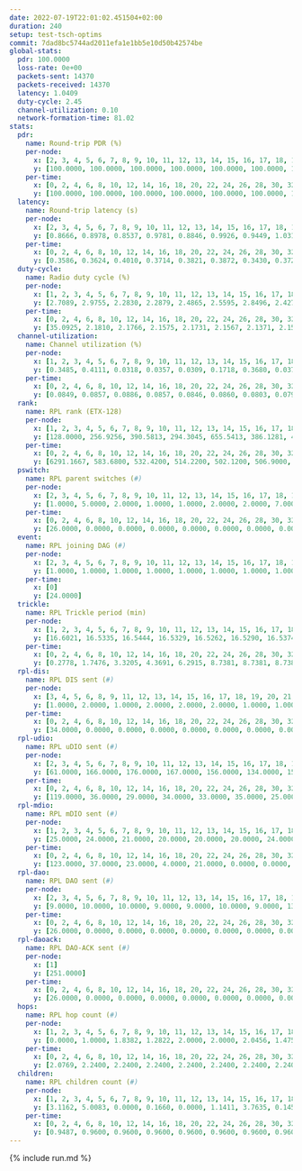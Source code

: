 ```yaml
---
date: 2022-07-19T22:01:02.451504+02:00
duration: 240
setup: test-tsch-optims
commit: 7dad8bc5744ad2011efa1e1bb5e10d50b42574be
global-stats:
  pdr: 100.0000
  loss-rate: 0e+00
  packets-sent: 14370
  packets-received: 14370
  latency: 1.0409
  duty-cycle: 2.45
  channel-utilization: 0.10
  network-formation-time: 81.02
stats:
  pdr:
    name: Round-trip PDR (%)
    per-node:
      x: [2, 3, 4, 5, 6, 7, 8, 9, 10, 11, 12, 13, 14, 15, 16, 17, 18, 19, 20, 21, 22, 23, 24, 25]
      y: [100.0000, 100.0000, 100.0000, 100.0000, 100.0000, 100.0000, 100.0000, 100.0000, 100.0000, 100.0000, 100.0000, 100.0000, 100.0000, 100.0000, 100.0000, 100.0000, 100.0000, 100.0000, 100.0000, 100.0000, 100.0000, 100.0000, 100.0000, 100.0000]
    per-time:
      x: [0, 2, 4, 6, 8, 10, 12, 14, 16, 18, 20, 22, 24, 26, 28, 30, 32, 34, 36, 38, 40, 42, 44, 46, 48, 50, 52, 54, 56, 58, 60, 62, 64, 66, 68, 70, 72, 74, 76, 78, 80, 82, 84, 86, 88, 90, 92, 94, 96, 98, 100, 102, 104, 106, 108, 110, 112, 114, 116, 118, 120, 122, 124, 126, 128, 130, 132, 134, 136, 138, 140, 142, 144, 146, 148, 150, 152, 154, 156, 158, 160, 162, 164, 166, 168, 170, 172, 174, 176, 178, 180, 182, 184, 186, 188, 190, 192, 194, 196, 198, 200, 202, 204, 206, 208, 210, 212, 214, 216, 218, 220, 222, 224, 226, 228, 230, 232, 234, 236, 238]
      y: [100.0000, 100.0000, 100.0000, 100.0000, 100.0000, 100.0000, 100.0000, 100.0000, 100.0000, 100.0000, 100.0000, 100.0000, 100.0000, 100.0000, 100.0000, 100.0000, 100.0000, 100.0000, 100.0000, 100.0000, 100.0000, 100.0000, 100.0000, 100.0000, 100.0000, 100.0000, 100.0000, 100.0000, 100.0000, 100.0000, 100.0000, 100.0000, 100.0000, 100.0000, 100.0000, 100.0000, 100.0000, 100.0000, 100.0000, 100.0000, 100.0000, 100.0000, 100.0000, 100.0000, 100.0000, 100.0000, 100.0000, 100.0000, 100.0000, 100.0000, 100.0000, 100.0000, 100.0000, 100.0000, 100.0000, 100.0000, 100.0000, 100.0000, 100.0000, 100.0000, 100.0000, 100.0000, 100.0000, 100.0000, 100.0000, 100.0000, 100.0000, 100.0000, 100.0000, 100.0000, 100.0000, 100.0000, 100.0000, 100.0000, 100.0000, 100.0000, 100.0000, 100.0000, 100.0000, 100.0000, 100.0000, 100.0000, 100.0000, 100.0000, 100.0000, 100.0000, 100.0000, 100.0000, 100.0000, 100.0000, 100.0000, 100.0000, 100.0000, 100.0000, 100.0000, 100.0000, 100.0000, 100.0000, 100.0000, 100.0000, 100.0000, 100.0000, 100.0000, 100.0000, 100.0000, 100.0000, 100.0000, 100.0000, 100.0000, 100.0000, 100.0000, 100.0000, 100.0000, 100.0000, 100.0000, 100.0000, 100.0000, 100.0000, 100.0000, 100.0000]
  latency:
    name: Round-trip latency (s)
    per-node:
      x: [2, 3, 4, 5, 6, 7, 8, 9, 10, 11, 12, 13, 14, 15, 16, 17, 18, 19, 20, 21, 22, 23, 24, 25]
      y: [0.8666, 0.8978, 0.8537, 0.9781, 0.8846, 0.9926, 0.9449, 1.0311, 0.9304, 1.0109, 1.0016, 1.0379, 1.1483, 1.0775, 1.0406, 1.0383, 1.0904, 1.1336, 1.1819, 1.1089, 1.1853, 1.2057, 1.2212, 1.1255]
    per-time:
      x: [0, 2, 4, 6, 8, 10, 12, 14, 16, 18, 20, 22, 24, 26, 28, 30, 32, 34, 36, 38, 40, 42, 44, 46, 48, 50, 52, 54, 56, 58, 60, 62, 64, 66, 68, 70, 72, 74, 76, 78, 80, 82, 84, 86, 88, 90, 92, 94, 96, 98, 100, 102, 104, 106, 108, 110, 112, 114, 116, 118, 120, 122, 124, 126, 128, 130, 132, 134, 136, 138, 140, 142, 144, 146, 148, 150, 152, 154, 156, 158, 160, 162, 164, 166, 168, 170, 172, 174, 176, 178, 180, 182, 184, 186, 188, 190, 192, 194, 196, 198, 200, 202, 204, 206, 208, 210, 212, 214, 216, 218, 220, 222, 224, 226, 228, 230, 232, 234, 236, 238]
      y: [0.3586, 0.3624, 0.4010, 0.3714, 0.3821, 0.3872, 0.3430, 0.3721, 0.3608, 0.3605, 0.3838, 0.3740, 0.3507, 0.3736, 0.3742, 0.3753, 0.3630, 0.3722, 0.3846, 0.4011, 0.3933, 0.3655, 0.3792, 0.3895, 0.4367, 0.4750, 0.4401, 0.4089, 0.3973, 0.4152, 0.6046, 0.9375, 0.5629, 0.5068, 0.4314, 0.4128, 0.7481, 1.2900, 1.1928, 0.9914, 0.5780, 0.5978, 0.7805, 1.3371, 1.3176, 1.3241, 1.2611, 0.9730, 1.0091, 1.3007, 1.3285, 1.3265, 1.2954, 1.2932, 1.2488, 1.2876, 1.3527, 1.4052, 1.3830, 1.3614, 1.3965, 1.3959, 1.3960, 1.3912, 1.3849, 1.3706, 1.4005, 1.3526, 1.3704, 1.3720, 1.3611, 1.3733, 1.3789, 1.3838, 1.3733, 1.3743, 1.3784, 1.3696, 1.3651, 1.3887, 1.3573, 1.3783, 1.3739, 1.3558, 1.3586, 1.3727, 1.3679, 1.3418, 1.3674, 1.3602, 1.3601, 1.3628, 1.3762, 1.3459, 1.3626, 1.3877, 1.3789, 1.3414, 1.3477, 1.3390, 1.3832, 1.3520, 1.3797, 1.3327, 1.3567, 1.3664, 1.3801, 1.3436, 1.3551, 1.3465, 1.3308, 1.3464, 1.3698, 1.3721, 1.3713, 1.3570, 1.3476, 1.3626, 1.3688, 1.3645]
  duty-cycle:
    name: Radio duty cycle (%)
    per-node:
      x: [1, 2, 3, 4, 5, 6, 7, 8, 9, 10, 11, 12, 13, 14, 15, 16, 17, 18, 19, 20, 21, 22, 23, 24, 25]
      y: [2.7089, 2.9755, 2.2830, 2.2879, 2.4865, 2.5595, 2.8496, 2.4271, 2.3348, 2.2018, 2.3408, 2.3172, 2.5748, 2.3880, 2.3843, 2.4007, 2.2856, 2.6794, 2.4066, 2.3770, 2.3804, 2.5452, 2.4603, 2.4254, 2.4939]
    per-time:
      x: [0, 2, 4, 6, 8, 10, 12, 14, 16, 18, 20, 22, 24, 26, 28, 30, 32, 34, 36, 38, 40, 42, 44, 46, 48, 50, 52, 54, 56, 58, 60, 62, 64, 66, 68, 70, 72, 74, 76, 78, 80, 82, 84, 86, 88, 90, 92, 94, 96, 98, 100, 102, 104, 106, 108, 110, 112, 114, 116, 118, 120, 122, 124, 126, 128, 130, 132, 134, 136, 138, 140, 142, 144, 146, 148, 150, 152, 154, 156, 158, 160, 162, 164, 166, 168, 170, 172, 174, 176, 178, 180, 182, 184, 186, 188, 190, 192, 194, 196, 198, 200, 202, 204, 206, 208, 210, 212, 214, 216, 218, 220, 222, 224, 226, 228, 230, 232, 234, 236, 238, 240]
      y: [35.0925, 2.1810, 2.1766, 2.1575, 2.1731, 2.1567, 2.1371, 2.1518, 2.1627, 2.1504, 2.1531, 2.1486, 2.1557, 2.1406, 2.1919, 2.1360, 2.1557, 2.1468, 2.1454, 2.1419, 2.1445, 2.1475, 2.1442, 2.1533, 2.1585, 2.1579, 2.1467, 2.1525, 2.1517, 2.1740, 2.1587, 2.1543, 2.1537, 2.1427, 2.1611, 2.1518, 2.1523, 2.1354, 2.1336, 2.1459, 2.1365, 2.1477, 2.1364, 2.1755, 2.1427, 2.1409, 2.1437, 2.1196, 2.1458, 2.1461, 2.1504, 2.1606, 2.1464, 2.1341, 2.1334, 2.0841, 2.1477, 2.2319, 2.5054, 2.3372, 2.2753, 2.2665, 2.2374, 2.2590, 2.2453, 2.2350, 2.2223, 2.2149, 2.2270, 2.2412, 2.2178, 2.2231, 2.2226, 2.2319, 2.2368, 2.2324, 2.2116, 2.2212, 2.2253, 2.2092, 2.2190, 2.2091, 2.2153, 2.2171, 2.2354, 2.2350, 2.2608, 2.2148, 2.2311, 2.2134, 2.2179, 2.1716, 2.2485, 2.2081, 2.2235, 2.2152, 2.2251, 2.2202, 2.2084, 2.2327, 2.2310, 2.2378, 2.2330, 2.2142, 2.2233, 2.2386, 2.2680, 2.1985, 2.1861, 2.1970, 2.1859, 2.1885, 2.2359, 2.2016, 2.2251, 2.2151, 2.2156, 2.2124, 2.2095, 2.2218, 2.2388]
  channel-utilization:
    name: Channel utilization (%)
    per-node:
      x: [1, 2, 3, 4, 5, 6, 7, 8, 9, 10, 11, 12, 13, 14, 15, 16, 17, 18, 19, 20, 21, 22, 23, 24, 25]
      y: [0.3485, 0.4111, 0.0318, 0.0357, 0.0309, 0.1718, 0.3680, 0.0378, 0.0321, 0.0791, 0.0449, 0.0301, 0.1021, 0.0320, 0.0940, 0.0788, 0.0358, 0.1890, 0.0339, 0.0312, 0.0367, 0.0325, 0.0318, 0.0312, 0.0332]
    per-time:
      x: [0, 2, 4, 6, 8, 10, 12, 14, 16, 18, 20, 22, 24, 26, 28, 30, 32, 34, 36, 38, 40, 42, 44, 46, 48, 50, 52, 54, 56, 58, 60, 62, 64, 66, 68, 70, 72, 74, 76, 78, 80, 82, 84, 86, 88, 90, 92, 94, 96, 98, 100, 102, 104, 106, 108, 110, 112, 114, 116, 118, 120, 122, 124, 126, 128, 130, 132, 134, 136, 138, 140, 142, 144, 146, 148, 150, 152, 154, 156, 158, 160, 162, 164, 166, 168, 170, 172, 174, 176, 178, 180, 182, 184, 186, 188, 190, 192, 194, 196, 198, 200, 202, 204, 206, 208, 210, 212, 214, 216, 218, 220, 222, 224, 226, 228, 230, 232, 234, 236, 238, 240]
      y: [0.0849, 0.0857, 0.0886, 0.0857, 0.0846, 0.0860, 0.0803, 0.0791, 0.0874, 0.0813, 0.0848, 0.0842, 0.0843, 0.0786, 0.1022, 0.0773, 0.0856, 0.0792, 0.0824, 0.0812, 0.0828, 0.0837, 0.0799, 0.0850, 0.0853, 0.0883, 0.0817, 0.0867, 0.0847, 0.0937, 0.0866, 0.0838, 0.0845, 0.0782, 0.0854, 0.0811, 0.0834, 0.0777, 0.0762, 0.0793, 0.0756, 0.0819, 0.0770, 0.0933, 0.0825, 0.0792, 0.0807, 0.0728, 0.0838, 0.0766, 0.0828, 0.0867, 0.0791, 0.0758, 0.0765, 0.0692, 0.0818, 0.1086, 0.1836, 0.0791, 0.0447, 0.1157, 0.1138, 0.1158, 0.1124, 0.1064, 0.1031, 0.1009, 0.1053, 0.1079, 0.1020, 0.1049, 0.1078, 0.1071, 0.1084, 0.1101, 0.1009, 0.1054, 0.1051, 0.1005, 0.1032, 0.0998, 0.1021, 0.1008, 0.1071, 0.1072, 0.1169, 0.1004, 0.1059, 0.1009, 0.1026, 0.0985, 0.1150, 0.0969, 0.1041, 0.1013, 0.1057, 0.1028, 0.1003, 0.1078, 0.1075, 0.1074, 0.1065, 0.0990, 0.1049, 0.1095, 0.1224, 0.0975, 0.0913, 0.0955, 0.0931, 0.0912, 0.1062, 0.0956, 0.1069, 0.1028, 0.1009, 0.1023, 0.0993, 0.1049, 0.1132]
  rank:
    name: RPL rank (ETX-128)
    per-node:
      x: [1, 2, 3, 4, 5, 6, 7, 8, 9, 10, 11, 12, 13, 14, 15, 16, 17, 18, 19, 20, 21, 22, 23, 24, 25]
      y: [128.0000, 256.9256, 390.5813, 294.3045, 655.5413, 386.1281, 428.0206, 712.1893, 533.6935, 430.4815, 535.7184, 502.8082, 430.4256, 917.4096, 679.3925, 569.3765, 635.7126, 587.0449, 988.2000, 731.8811, 981.5968, 726.0738, 741.7459, 762.8735, 748.6735]
    per-time:
      x: [0, 2, 4, 6, 8, 10, 12, 14, 16, 18, 20, 22, 24, 26, 28, 30, 32, 34, 36, 38, 40, 42, 44, 46, 48, 50, 52, 54, 56, 58, 60, 62, 64, 66, 68, 70, 72, 74, 76, 78, 80, 82, 84, 86, 88, 90, 92, 94, 96, 98, 100, 102, 104, 106, 108, 110, 112, 114, 116, 118, 120, 122, 124, 126, 128, 130, 132, 134, 136, 138, 140, 142, 144, 146, 148, 150, 152, 154, 156, 158, 160, 162, 164, 166, 168, 170, 172, 174, 176, 178, 180, 182, 184, 186, 188, 190, 192, 194, 196, 198, 200, 202, 204, 206, 208, 210, 212, 214, 216, 218, 220, 222, 224, 226, 228, 230, 232, 234, 236, 238, 240]
      y: [6291.1667, 583.6800, 532.4200, 514.2200, 502.1200, 506.9000, 500.9200, 477.4600, 477.7200, 488.6600, 493.4706, 484.4200, 485.4200, 481.2549, 479.1961, 471.6800, 467.3200, 468.7600, 470.8800, 476.4200, 471.9000, 488.6600, 492.6600, 498.3200, 502.2000, 535.3600, 542.6000, 544.7400, 541.2745, 548.4800, 517.7925, 514.9216, 506.5490, 498.7600, 492.1569, 505.9412, 500.4400, 501.1176, 506.8000, 513.1961, 503.7255, 483.3922, 485.9200, 484.7059, 483.8200, 482.6400, 479.4400, 479.0000, 483.6078, 465.4615, 477.6800, 520.1176, 532.6000, 524.8039, 521.4706, 518.5000, 513.9057, 503.7500, 584.4636, 643.9522, 635.5879, 538.5818, 530.5882, 536.0000, 531.7885, 521.7115, 518.3000, 540.6078, 542.7400, 546.0600, 569.3800, 569.5400, 566.2353, 573.9412, 569.1600, 579.0556, 569.6000, 559.6200, 588.5385, 585.2400, 585.1538, 567.3922, 562.0400, 561.9245, 550.7200, 551.7600, 551.3600, 559.2000, 551.7000, 548.1176, 560.5800, 552.7600, 562.5660, 574.4400, 572.8800, 569.6800, 570.5600, 570.0943, 569.9000, 575.1961, 561.7115, 565.1000, 563.4400, 559.7800, 556.5000, 562.9412, 549.6296, 543.6600, 539.5400, 534.3200, 533.3400, 536.7400, 576.7818, 566.4800, 567.0200, 566.3200, 562.9000, 556.6923, 552.7647, 560.4200, 555.4400]
  pswitch:
    name: RPL parent switches (#)
    per-node:
      x: [2, 3, 4, 5, 6, 7, 8, 9, 10, 11, 12, 13, 14, 15, 16, 17, 18, 19, 20, 21, 22, 23, 24, 25]
      y: [1.0000, 5.0000, 2.0000, 1.0000, 1.0000, 2.0000, 2.0000, 7.0000, 2.0000, 4.0000, 4.0000, 1.0000, 8.0000, 6.0000, 6.0000, 13.0000, 4.0000, 4.0000, 3.0000, 7.0000, 4.0000, 4.0000, 5.0000, 5.0000]
    per-time:
      x: [0, 2, 4, 6, 8, 10, 12, 14, 16, 18, 20, 22, 24, 26, 28, 30, 32, 34, 36, 38, 40, 42, 44, 46, 48, 50, 52, 54, 56, 58, 60, 62, 64, 66, 68, 70, 72, 74, 76, 78, 80, 82, 84, 86, 88, 90, 92, 94, 96, 98, 100, 102, 104, 106, 108, 110, 112, 114, 116, 118, 120, 122, 124, 126, 128, 130, 132, 134, 136, 138, 140, 142, 144, 146, 148, 150, 152, 154, 156, 158, 160, 162, 164, 166, 168, 170, 172, 174, 176, 178, 180, 182, 184, 186, 188, 190, 192, 194, 196, 198, 200, 202, 204, 206, 208, 210, 212, 214, 216, 218, 220, 222, 224, 226, 228, 230, 232, 234, 236]
      y: [26.0000, 0.0000, 0.0000, 0.0000, 0.0000, 0.0000, 0.0000, 0.0000, 0.0000, 0.0000, 1.0000, 0.0000, 0.0000, 1.0000, 1.0000, 0.0000, 0.0000, 0.0000, 0.0000, 0.0000, 0.0000, 0.0000, 0.0000, 0.0000, 0.0000, 0.0000, 0.0000, 0.0000, 1.0000, 0.0000, 3.0000, 1.0000, 1.0000, 0.0000, 1.0000, 1.0000, 0.0000, 1.0000, 0.0000, 1.0000, 1.0000, 1.0000, 0.0000, 1.0000, 0.0000, 0.0000, 0.0000, 0.0000, 1.0000, 2.0000, 0.0000, 1.0000, 0.0000, 1.0000, 1.0000, 2.0000, 3.0000, 2.0000, 0.0000, 0.0000, 0.0000, 1.0000, 1.0000, 2.0000, 2.0000, 2.0000, 0.0000, 1.0000, 0.0000, 0.0000, 0.0000, 0.0000, 1.0000, 1.0000, 0.0000, 4.0000, 0.0000, 0.0000, 2.0000, 0.0000, 2.0000, 1.0000, 0.0000, 3.0000, 0.0000, 0.0000, 0.0000, 0.0000, 0.0000, 1.0000, 0.0000, 0.0000, 3.0000, 0.0000, 0.0000, 0.0000, 0.0000, 3.0000, 0.0000, 1.0000, 2.0000, 0.0000, 0.0000, 0.0000, 0.0000, 1.0000, 4.0000, 0.0000, 0.0000, 0.0000, 0.0000, 0.0000, 5.0000, 0.0000, 0.0000, 0.0000, 0.0000, 2.0000, 1.0000]
  event:
    name: RPL joining DAG (#)
    per-node:
      x: [2, 3, 4, 5, 6, 7, 8, 9, 10, 11, 12, 13, 14, 15, 16, 17, 18, 19, 20, 21, 22, 23, 24, 25]
      y: [1.0000, 1.0000, 1.0000, 1.0000, 1.0000, 1.0000, 1.0000, 1.0000, 1.0000, 1.0000, 1.0000, 1.0000, 1.0000, 1.0000, 1.0000, 1.0000, 1.0000, 1.0000, 1.0000, 1.0000, 1.0000, 1.0000, 1.0000, 1.0000]
    per-time:
      x: [0]
      y: [24.0000]
  trickle:
    name: RPL Trickle period (min)
    per-node:
      x: [1, 2, 3, 4, 5, 6, 7, 8, 9, 10, 11, 12, 13, 14, 15, 16, 17, 18, 19, 20, 21, 22, 23, 24, 25]
      y: [16.6021, 16.5335, 16.5444, 16.5329, 16.5262, 16.5290, 16.5374, 16.5301, 16.5494, 16.5469, 16.5381, 16.5451, 16.5265, 16.5529, 17.3040, 16.5460, 16.5028, 16.5384, 16.5378, 16.5340, 16.4792, 16.5877, 16.5877, 16.6091, 16.5913]
    per-time:
      x: [0, 2, 4, 6, 8, 10, 12, 14, 16, 18, 20, 22, 24, 26, 28, 30, 32, 34, 36, 38, 40, 42, 44, 46, 48, 50, 52, 54, 56, 58, 60, 62, 64, 66, 68, 70, 72, 74, 76, 78, 80, 82, 84, 86, 88, 90, 92, 94, 96, 98, 100, 102, 104, 106, 108, 110, 112, 114, 116, 118, 120, 122, 124, 126, 128, 130, 132, 134, 136, 138, 140, 142, 144, 146, 148, 150, 152, 154, 156, 158, 160, 162, 164, 166, 168, 170, 172, 174, 176, 178, 180, 182, 184, 186, 188, 190, 192, 194, 196, 198, 200, 202, 204, 206, 208, 210, 212, 214, 216, 218, 220, 222, 224, 226, 228, 230, 232, 234, 236, 238, 240]
      y: [0.2778, 1.7476, 3.3205, 4.3691, 6.2915, 8.7381, 8.7381, 8.7381, 8.7381, 17.4763, 17.4763, 17.4763, 17.4763, 17.4763, 17.4763, 17.4763, 17.4763, 17.4763, 17.4763, 17.4763, 17.4763, 17.4763, 17.4763, 17.4763, 17.4763, 17.4763, 17.4763, 17.4763, 17.4763, 17.4763, 17.4763, 17.4763, 17.4763, 17.4763, 17.4763, 17.4763, 17.4763, 17.4763, 17.4763, 17.4763, 17.4763, 17.4763, 17.4763, 17.4763, 17.4763, 17.4763, 17.4763, 17.4763, 17.4763, 17.4763, 17.4763, 17.4763, 17.4763, 17.4763, 17.4763, 17.4763, 17.4763, 17.4763, 17.4763, 17.4763, 17.4763, 17.4763, 17.4763, 17.4763, 17.4763, 17.4763, 17.4763, 17.4763, 17.4763, 17.4763, 17.4763, 17.4763, 17.4763, 17.4763, 17.4763, 17.4763, 17.4763, 17.4763, 17.4763, 17.4763, 17.4763, 17.4763, 17.4763, 17.4763, 17.4763, 17.4763, 17.4763, 17.4763, 17.4763, 17.4763, 17.4763, 17.4763, 17.4763, 17.4763, 17.4763, 17.4763, 17.4763, 17.4763, 17.4763, 17.4763, 17.4763, 17.4763, 17.4763, 17.4763, 17.4763, 17.4763, 17.4763, 17.4763, 17.4763, 17.4763, 17.4763, 17.4763, 17.4763, 17.4763, 17.4763, 17.4763, 17.4763, 17.4763, 17.4763, 17.4763, 17.4763]
  rpl-dis:
    name: RPL DIS sent (#)
    per-node:
      x: [3, 4, 5, 6, 8, 9, 11, 12, 13, 14, 15, 16, 17, 18, 19, 20, 21, 22, 23, 24, 25]
      y: [1.0000, 2.0000, 1.0000, 2.0000, 2.0000, 2.0000, 1.0000, 1.0000, 1.0000, 3.0000, 3.0000, 2.0000, 1.0000, 1.0000, 1.0000, 1.0000, 2.0000, 3.0000, 3.0000, 1.0000, 2.0000]
    per-time:
      x: [0, 2, 4, 6, 8, 10, 12, 14, 16, 18, 20, 22, 24, 26, 28, 30, 32, 34, 36, 38, 40, 42, 44, 46, 48, 50, 52, 54, 56, 58, 60, 62, 64, 66, 68, 70, 72, 74, 76, 78, 80, 82, 84, 86, 88, 90, 92, 94, 96, 98, 100, 102, 104, 106, 108, 110, 112, 114, 116, 118]
      y: [34.0000, 0.0000, 0.0000, 0.0000, 0.0000, 0.0000, 0.0000, 0.0000, 0.0000, 0.0000, 0.0000, 0.0000, 0.0000, 0.0000, 0.0000, 0.0000, 0.0000, 0.0000, 0.0000, 0.0000, 0.0000, 0.0000, 0.0000, 0.0000, 0.0000, 0.0000, 0.0000, 0.0000, 0.0000, 0.0000, 0.0000, 0.0000, 0.0000, 0.0000, 0.0000, 0.0000, 0.0000, 0.0000, 0.0000, 0.0000, 0.0000, 0.0000, 0.0000, 0.0000, 0.0000, 0.0000, 0.0000, 0.0000, 0.0000, 0.0000, 0.0000, 0.0000, 0.0000, 0.0000, 0.0000, 0.0000, 0.0000, 0.0000, 0.0000, 2.0000]
  rpl-udio:
    name: RPL uDIO sent (#)
    per-node:
      x: [2, 3, 4, 5, 6, 7, 8, 9, 10, 11, 12, 13, 14, 15, 16, 17, 18, 19, 20, 21, 22, 23, 24, 25]
      y: [61.0000, 166.0000, 176.0000, 167.0000, 156.0000, 134.0000, 157.0000, 168.0000, 158.0000, 158.0000, 165.0000, 175.0000, 176.0000, 162.0000, 149.0000, 171.0000, 81.0000, 159.0000, 166.0000, 163.0000, 166.0000, 174.0000, 172.0000, 154.0000]
    per-time:
      x: [0, 2, 4, 6, 8, 10, 12, 14, 16, 18, 20, 22, 24, 26, 28, 30, 32, 34, 36, 38, 40, 42, 44, 46, 48, 50, 52, 54, 56, 58, 60, 62, 64, 66, 68, 70, 72, 74, 76, 78, 80, 82, 84, 86, 88, 90, 92, 94, 96, 98, 100, 102, 104, 106, 108, 110, 112, 114, 116, 118, 120, 122, 124, 126, 128, 130, 132, 134, 136, 138, 140, 142, 144, 146, 148, 150, 152, 154, 156, 158, 160, 162, 164, 166, 168, 170, 172, 174, 176, 178, 180, 182, 184, 186, 188, 190, 192, 194, 196, 198, 200, 202, 204, 206, 208, 210, 212, 214, 216, 218, 220, 222, 224, 226, 228, 230, 232, 234, 236, 238, 240]
      y: [119.0000, 36.0000, 29.0000, 34.0000, 33.0000, 35.0000, 25.0000, 35.0000, 34.0000, 32.0000, 30.0000, 28.0000, 29.0000, 29.0000, 29.0000, 30.0000, 34.0000, 30.0000, 27.0000, 27.0000, 30.0000, 32.0000, 31.0000, 32.0000, 28.0000, 36.0000, 29.0000, 27.0000, 28.0000, 33.0000, 37.0000, 33.0000, 24.0000, 31.0000, 29.0000, 33.0000, 25.0000, 31.0000, 30.0000, 34.0000, 30.0000, 30.0000, 29.0000, 31.0000, 27.0000, 30.0000, 31.0000, 29.0000, 32.0000, 33.0000, 33.0000, 31.0000, 32.0000, 28.0000, 25.0000, 29.0000, 30.0000, 27.0000, 40.0000, 33.0000, 27.0000, 32.0000, 29.0000, 30.0000, 28.0000, 34.0000, 29.0000, 29.0000, 34.0000, 33.0000, 28.0000, 25.0000, 29.0000, 26.0000, 28.0000, 36.0000, 30.0000, 28.0000, 31.0000, 28.0000, 28.0000, 25.0000, 28.0000, 34.0000, 29.0000, 28.0000, 31.0000, 26.0000, 31.0000, 25.0000, 32.0000, 33.0000, 37.0000, 28.0000, 26.0000, 25.0000, 31.0000, 29.0000, 33.0000, 30.0000, 31.0000, 30.0000, 32.0000, 29.0000, 27.0000, 34.0000, 32.0000, 29.0000, 28.0000, 31.0000, 26.0000, 28.0000, 43.0000, 28.0000, 27.0000, 34.0000, 37.0000, 27.0000, 25.0000, 29.0000, 16.0000]
  rpl-mdio:
    name: RPL mDIO sent (#)
    per-node:
      x: [1, 2, 3, 4, 5, 6, 7, 8, 9, 10, 11, 12, 13, 14, 15, 16, 17, 18, 19, 20, 21, 22, 23, 24, 25]
      y: [25.0000, 24.0000, 21.0000, 20.0000, 20.0000, 20.0000, 24.0000, 20.0000, 20.0000, 20.0000, 21.0000, 21.0000, 23.0000, 20.0000, 23.0000, 23.0000, 23.0000, 24.0000, 23.0000, 22.0000, 22.0000, 21.0000, 21.0000, 21.0000, 20.0000]
    per-time:
      x: [0, 2, 4, 6, 8, 10, 12, 14, 16, 18, 20, 22, 24, 26, 28, 30, 32, 34, 36, 38, 40, 42, 44, 46, 48, 50, 52, 54, 56, 58, 60, 62, 64, 66, 68, 70, 72, 74, 76, 78, 80, 82, 84, 86, 88, 90, 92, 94, 96, 98, 100, 102, 104, 106, 108, 110, 112, 114, 116, 118, 120, 122, 124, 126, 128, 130, 132, 134, 136, 138, 140, 142, 144, 146, 148, 150, 152, 154, 156, 158, 160, 162, 164, 166, 168, 170, 172, 174, 176, 178, 180, 182, 184, 186, 188, 190, 192, 194, 196, 198, 200, 202, 204, 206, 208, 210, 212, 214, 216, 218, 220, 222, 224, 226, 228, 230, 232, 234, 236, 238, 240]
      y: [123.0000, 37.0000, 23.0000, 4.0000, 21.0000, 0.0000, 0.0000, 12.0000, 11.0000, 2.0000, 0.0000, 0.0000, 0.0000, 3.0000, 4.0000, 6.0000, 6.0000, 6.0000, 0.0000, 0.0000, 0.0000, 0.0000, 7.0000, 3.0000, 8.0000, 5.0000, 2.0000, 0.0000, 0.0000, 0.0000, 0.0000, 3.0000, 6.0000, 4.0000, 9.0000, 3.0000, 0.0000, 0.0000, 0.0000, 4.0000, 8.0000, 5.0000, 5.0000, 3.0000, 0.0000, 0.0000, 0.0000, 0.0000, 3.0000, 4.0000, 7.0000, 8.0000, 3.0000, 0.0000, 0.0000, 0.0000, 0.0000, 6.0000, 5.0000, 5.0000, 6.0000, 3.0000, 0.0000, 0.0000, 0.0000, 0.0000, 6.0000, 8.0000, 3.0000, 6.0000, 2.0000, 0.0000, 0.0000, 0.0000, 3.0000, 10.0000, 4.0000, 3.0000, 5.0000, 0.0000, 0.0000, 0.0000, 0.0000, 2.0000, 5.0000, 6.0000, 3.0000, 9.0000, 0.0000, 0.0000, 0.0000, 0.0000, 6.0000, 4.0000, 8.0000, 4.0000, 3.0000, 0.0000, 0.0000, 0.0000, 2.0000, 9.0000, 6.0000, 4.0000, 4.0000, 0.0000, 0.0000, 0.0000, 0.0000, 3.0000, 1.0000, 8.0000, 9.0000, 4.0000, 0.0000, 0.0000, 0.0000, 1.0000, 1.0000, 5.0000, 2.0000]
  rpl-dao:
    name: RPL DAO sent (#)
    per-node:
      x: [2, 3, 4, 5, 6, 7, 8, 9, 10, 11, 12, 13, 14, 15, 16, 17, 18, 19, 20, 21, 22, 23, 24, 25]
      y: [9.0000, 10.0000, 10.0000, 9.0000, 9.0000, 10.0000, 9.0000, 13.0000, 10.0000, 10.0000, 11.0000, 9.0000, 13.0000, 12.0000, 11.0000, 15.0000, 11.0000, 10.0000, 10.0000, 12.0000, 10.0000, 10.0000, 10.0000, 10.0000]
    per-time:
      x: [0, 2, 4, 6, 8, 10, 12, 14, 16, 18, 20, 22, 24, 26, 28, 30, 32, 34, 36, 38, 40, 42, 44, 46, 48, 50, 52, 54, 56, 58, 60, 62, 64, 66, 68, 70, 72, 74, 76, 78, 80, 82, 84, 86, 88, 90, 92, 94, 96, 98, 100, 102, 104, 106, 108, 110, 112, 114, 116, 118, 120, 122, 124, 126, 128, 130, 132, 134, 136, 138, 140, 142, 144, 146, 148, 150, 152, 154, 156, 158, 160, 162, 164, 166, 168, 170, 172, 174, 176, 178, 180, 182, 184, 186, 188, 190, 192, 194, 196, 198, 200, 202, 204, 206, 208, 210, 212, 214, 216, 218, 220, 222, 224, 226, 228, 230, 232, 234, 236, 238, 240]
      y: [26.0000, 0.0000, 0.0000, 0.0000, 0.0000, 0.0000, 0.0000, 0.0000, 0.0000, 0.0000, 1.0000, 0.0000, 0.0000, 1.0000, 21.0000, 1.0000, 0.0000, 0.0000, 0.0000, 0.0000, 0.0000, 0.0000, 0.0000, 0.0000, 0.0000, 1.0000, 0.0000, 1.0000, 15.0000, 7.0000, 3.0000, 1.0000, 1.0000, 0.0000, 1.0000, 1.0000, 0.0000, 1.0000, 0.0000, 2.0000, 1.0000, 1.0000, 4.0000, 12.0000, 1.0000, 1.0000, 0.0000, 0.0000, 2.0000, 2.0000, 0.0000, 2.0000, 0.0000, 1.0000, 1.0000, 2.0000, 4.0000, 14.0000, 2.0000, 0.0000, 0.0000, 1.0000, 2.0000, 3.0000, 3.0000, 2.0000, 0.0000, 2.0000, 0.0000, 2.0000, 1.0000, 7.0000, 2.0000, 2.0000, 0.0000, 4.0000, 1.0000, 2.0000, 4.0000, 0.0000, 3.0000, 1.0000, 1.0000, 3.0000, 0.0000, 5.0000, 4.0000, 1.0000, 0.0000, 2.0000, 1.0000, 0.0000, 6.0000, 0.0000, 2.0000, 2.0000, 1.0000, 3.0000, 0.0000, 2.0000, 9.0000, 1.0000, 0.0000, 0.0000, 1.0000, 1.0000, 7.0000, 0.0000, 1.0000, 3.0000, 1.0000, 1.0000, 5.0000, 0.0000, 7.0000, 2.0000, 0.0000, 2.0000, 1.0000, 1.0000, 1.0000]
  rpl-daoack:
    name: RPL DAO-ACK sent (#)
    per-node:
      x: [1]
      y: [251.0000]
    per-time:
      x: [0, 2, 4, 6, 8, 10, 12, 14, 16, 18, 20, 22, 24, 26, 28, 30, 32, 34, 36, 38, 40, 42, 44, 46, 48, 50, 52, 54, 56, 58, 60, 62, 64, 66, 68, 70, 72, 74, 76, 78, 80, 82, 84, 86, 88, 90, 92, 94, 96, 98, 100, 102, 104, 106, 108, 110, 112, 114, 116, 118, 120, 122, 124, 126, 128, 130, 132, 134, 136, 138, 140, 142, 144, 146, 148, 150, 152, 154, 156, 158, 160, 162, 164, 166, 168, 170, 172, 174, 176, 178, 180, 182, 184, 186, 188, 190, 192, 194, 196, 198, 200, 202, 204, 206, 208, 210, 212, 214, 216, 218, 220, 222, 224, 226, 228, 230, 232, 234, 236, 238, 240]
      y: [26.0000, 0.0000, 0.0000, 0.0000, 0.0000, 0.0000, 0.0000, 0.0000, 0.0000, 0.0000, 1.0000, 0.0000, 0.0000, 1.0000, 21.0000, 1.0000, 0.0000, 0.0000, 0.0000, 0.0000, 0.0000, 0.0000, 0.0000, 0.0000, 0.0000, 1.0000, 0.0000, 1.0000, 15.0000, 7.0000, 3.0000, 1.0000, 1.0000, 0.0000, 1.0000, 1.0000, 0.0000, 1.0000, 0.0000, 2.0000, 1.0000, 1.0000, 4.0000, 12.0000, 1.0000, 1.0000, 0.0000, 0.0000, 2.0000, 2.0000, 0.0000, 2.0000, 0.0000, 1.0000, 1.0000, 2.0000, 4.0000, 13.0000, 2.0000, 0.0000, 0.0000, 1.0000, 2.0000, 3.0000, 3.0000, 2.0000, 0.0000, 2.0000, 0.0000, 2.0000, 1.0000, 7.0000, 2.0000, 2.0000, 0.0000, 4.0000, 1.0000, 2.0000, 4.0000, 0.0000, 3.0000, 1.0000, 1.0000, 3.0000, 0.0000, 5.0000, 4.0000, 1.0000, 0.0000, 2.0000, 1.0000, 0.0000, 6.0000, 0.0000, 2.0000, 2.0000, 1.0000, 3.0000, 0.0000, 2.0000, 9.0000, 1.0000, 0.0000, 0.0000, 1.0000, 1.0000, 7.0000, 0.0000, 1.0000, 3.0000, 1.0000, 1.0000, 4.0000, 0.0000, 7.0000, 2.0000, 0.0000, 2.0000, 1.0000, 1.0000, 1.0000]
  hops:
    name: RPL hop count (#)
    per-node:
      x: [1, 2, 3, 4, 5, 6, 7, 8, 9, 10, 11, 12, 13, 14, 15, 16, 17, 18, 19, 20, 21, 22, 23, 24, 25]
      y: [0.0000, 1.0000, 1.8382, 1.2822, 2.0000, 2.0000, 2.0456, 1.4750, 2.5560, 2.0000, 2.7054, 2.6183, 2.0000, 3.5875, 2.7250, 2.7054, 2.7718, 2.9959, 3.8708, 4.0542, 3.8500, 3.7250, 4.0167, 4.0625, 4.0875]
    per-time:
      x: [0, 2, 4, 6, 8, 10, 12, 14, 16, 18, 20, 22, 24, 26, 28, 30, 32, 34, 36, 38, 40, 42, 44, 46, 48, 50, 52, 54, 56, 58, 60, 62, 64, 66, 68, 70, 72, 74, 76, 78, 80, 82, 84, 86, 88, 90, 92, 94, 96, 98, 100, 102, 104, 106, 108, 110, 112, 114, 116, 118, 120, 122, 124, 126, 128, 130, 132, 134, 136, 138, 140, 142, 144, 146, 148, 150, 152, 154, 156, 158, 160, 162, 164, 166, 168, 170, 172, 174, 176, 178, 180, 182, 184, 186, 188, 190, 192, 194, 196, 198, 200, 202, 204, 206, 208, 210, 212, 214, 216, 218, 220, 222, 224, 226, 228, 230, 232, 234, 236, 238, 240]
      y: [2.0769, 2.2400, 2.2400, 2.2400, 2.2400, 2.2400, 2.2400, 2.2400, 2.2400, 2.2400, 2.2400, 2.2400, 2.2400, 2.2400, 2.2400, 2.2400, 2.2400, 2.2400, 2.2400, 2.2400, 2.2400, 2.2400, 2.2400, 2.2400, 2.2400, 2.2400, 2.2400, 2.2400, 2.2400, 2.1600, 2.2400, 2.2400, 2.2400, 2.2400, 2.2000, 2.2000, 2.1600, 2.1400, 2.1200, 2.1400, 2.1600, 2.1200, 2.1200, 2.1200, 2.1200, 2.1200, 2.1200, 2.1200, 2.1200, 2.1400, 2.1200, 2.1200, 2.1200, 2.1400, 2.1600, 2.1600, 2.1600, 2.7800, 3.4000, 3.4000, 3.4000, 3.3600, 3.3200, 3.2200, 3.1600, 3.0400, 3.0000, 3.0000, 3.0400, 3.0400, 3.0400, 3.0400, 3.0800, 3.1200, 3.1200, 3.0200, 3.0000, 3.0000, 3.0000, 3.0000, 3.0000, 2.9600, 2.9600, 3.1600, 3.1200, 3.1200, 3.1200, 3.1200, 3.1200, 3.1000, 3.0800, 3.0800, 2.9200, 2.9200, 2.9200, 2.9200, 2.9200, 3.0000, 3.0800, 3.0800, 3.1000, 3.1200, 3.1200, 3.1200, 3.1200, 3.1200, 2.9200, 2.7200, 2.7200, 2.7200, 2.7200, 2.7200, 2.8400, 2.9600, 2.9600, 2.9600, 2.9600, 3.0000, 2.9600, 2.9600, 2.9600]
  children:
    name: RPL children count (#)
    per-node:
      x: [1, 2, 3, 4, 5, 6, 7, 8, 9, 10, 11, 12, 13, 14, 15, 16, 17, 18, 19, 20, 21, 22, 23, 24, 25]
      y: [3.1162, 5.0083, 0.0000, 0.1660, 0.0000, 1.1411, 3.7635, 0.1458, 0.0000, 1.1909, 0.4772, 0.0000, 1.1162, 0.0000, 1.0917, 1.4938, 0.0456, 4.8465, 0.0542, 0.0000, 0.2125, 0.0292, 0.0000, 0.0000, 0.0625]
    per-time:
      x: [0, 2, 4, 6, 8, 10, 12, 14, 16, 18, 20, 22, 24, 26, 28, 30, 32, 34, 36, 38, 40, 42, 44, 46, 48, 50, 52, 54, 56, 58, 60, 62, 64, 66, 68, 70, 72, 74, 76, 78, 80, 82, 84, 86, 88, 90, 92, 94, 96, 98, 100, 102, 104, 106, 108, 110, 112, 114, 116, 118, 120, 122, 124, 126, 128, 130, 132, 134, 136, 138, 140, 142, 144, 146, 148, 150, 152, 154, 156, 158, 160, 162, 164, 166, 168, 170, 172, 174, 176, 178, 180, 182, 184, 186, 188, 190, 192, 194, 196, 198, 200, 202, 204, 206, 208, 210, 212, 214, 216, 218, 220, 222, 224, 226, 228, 230, 232, 234, 236, 238, 240]
      y: [0.9487, 0.9600, 0.9600, 0.9600, 0.9600, 0.9600, 0.9600, 0.9600, 0.9600, 0.9600, 0.9600, 0.9600, 0.9600, 0.9600, 0.9600, 0.9600, 0.9600, 0.9600, 0.9600, 0.9600, 0.9600, 0.9600, 0.9600, 0.9600, 0.9600, 0.9600, 0.9600, 0.9600, 0.9600, 0.9600, 0.9600, 0.9600, 0.9600, 0.9600, 0.9600, 0.9600, 0.9600, 0.9600, 0.9600, 0.9600, 0.9600, 0.9600, 0.9600, 0.9600, 0.9600, 0.9600, 0.9600, 0.9600, 0.9600, 0.9600, 0.9600, 0.9600, 0.9600, 0.9600, 0.9600, 0.9600, 0.9600, 0.9600, 0.9600, 0.9600, 0.9600, 0.9600, 0.9600, 0.9600, 0.9600, 0.9600, 0.9600, 0.9600, 0.9600, 0.9600, 0.9600, 0.9600, 0.9600, 0.9600, 0.9600, 0.9600, 0.9600, 0.9600, 0.9600, 0.9600, 0.9600, 0.9600, 0.9600, 0.9600, 0.9600, 0.9600, 0.9600, 0.9600, 0.9600, 0.9600, 0.9600, 0.9600, 0.9600, 0.9600, 0.9600, 0.9600, 0.9600, 0.9600, 0.9600, 0.9600, 0.9600, 0.9600, 0.9600, 0.9600, 0.9600, 0.9600, 0.9600, 0.9600, 0.9600, 0.9600, 0.9600, 0.9600, 0.9600, 0.9600, 0.9600, 0.9600, 0.9600, 0.9600, 0.9600, 0.9600, 0.9600]
---
```


{% include run.md %}

